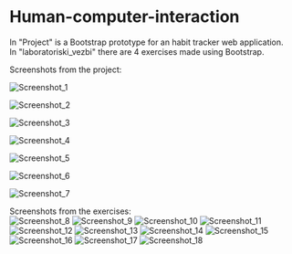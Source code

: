 # Human-computer-interaction
In "Project" is a Bootstrap prototype for an habit tracker web application.   
In "laboratoriski_vezbi" there are 4 exercises made using Bootstrap.

Screenshots from the project:

![Screenshot_1](https://user-images.githubusercontent.com/61621779/195672503-621eed0b-621b-494b-ad53-71684673e4ea.png)   
   
   
![Screenshot_2](https://user-images.githubusercontent.com/61621779/195672506-42eda989-333a-434f-87ee-5ec9f19113ec.png)   
   
   
![Screenshot_3](https://user-images.githubusercontent.com/61621779/195672510-5e6a846f-3117-4058-af75-8b73a6903354.png)   
   
   
![Screenshot_4](https://user-images.githubusercontent.com/61621779/195672513-29f9e0a5-b069-447c-bc34-7e4a1321a5a6.png)   
   
   
![Screenshot_5](https://user-images.githubusercontent.com/61621779/195672516-018ceec8-936d-489f-9a0b-96f404adaf2d.png)   
   
   
![Screenshot_6](https://user-images.githubusercontent.com/61621779/195672518-33bb1e65-1d9d-411c-b429-dbfb39a755e0.png)   
   
   
![Screenshot_7](https://user-images.githubusercontent.com/61621779/195672520-7f0b11cc-6caa-4164-af36-0fc51789c77d.png)   
   
   
Screenshots from the exercises:
<br />
![Screenshot_8](https://user-images.githubusercontent.com/61621779/195680585-d68ae66d-851c-450a-9a6d-66bde3d4faff.png)
![Screenshot_9](https://user-images.githubusercontent.com/61621779/195680590-323f3a95-25f8-4477-bd36-65705e827bf2.png)
![Screenshot_10](https://user-images.githubusercontent.com/61621779/195680592-cd3a6b45-cecf-4c94-af79-59aac930c20d.png)
![Screenshot_11](https://user-images.githubusercontent.com/61621779/195680594-fa13a918-eda2-41b5-bf92-f05effd1d7fa.png)
![Screenshot_12](https://user-images.githubusercontent.com/61621779/195680597-6fb0f4f5-27f9-43c2-8270-9e2ba16d2e00.png)
![Screenshot_13](https://user-images.githubusercontent.com/61621779/195680598-8d174cd8-65d4-435d-a4c9-63f04360d01a.png)
![Screenshot_14](https://user-images.githubusercontent.com/61621779/195680603-a2648a3b-089c-4cc0-b996-c03af50863e6.png)
![Screenshot_15](https://user-images.githubusercontent.com/61621779/195680606-2a558f94-a855-40f8-9415-ac30f7b13036.png)
![Screenshot_16](https://user-images.githubusercontent.com/61621779/195680610-3e6dfaab-2dd6-4e39-9055-32afbea0c720.png)
![Screenshot_17](https://user-images.githubusercontent.com/61621779/195680612-c4a009a8-a1ee-4cea-97d3-3f43a491c343.png)
![Screenshot_18](https://user-images.githubusercontent.com/61621779/195680613-8222d51a-ca32-4eca-91e1-3420f75ebdb8.png)
